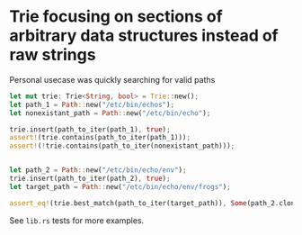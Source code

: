 # Trie focusing on sections of arbitrary data structures instead of raw strings
Personal usecase was quickly searching for valid paths 

```rust
let mut trie: Trie<String, bool> = Trie::new();
let path_1 = Path::new("/etc/bin/echos");
let nonexistant_path = Path::new("/etc/bin/echo");

trie.insert(path_to_iter(path_1), true);
assert!(trie.contains(path_to_iter(path_1)));
assert!(!trie.contains(path_to_iter(nonexistant_path)));


let path_2 = Path::new("/etc/bin/echo/env");
trie.insert(path_to_iter(path_2), true);
let target_path = Path::new("/etc/bin/echo/env/frogs");

assert_eq!(trie.best_match(path_to_iter(target_path)), Some(path_2.clone()));
```

See `lib.rs` tests for more examples.